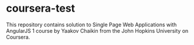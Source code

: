 # coursera-test
This repository contains solution to Single Page Web Applications with AngularJS 1 course by Yaakov Chaikin from the John Hopkins University on Coursera.
